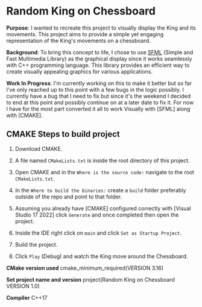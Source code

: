 # Random King on Chessboard

**Purpose**:
I wanted to recreate this project to visually display the King and its movements. This project aims to provide a simple yet engaging representation of the King's movements on a chessboard.

**Background**:
To bring this concept to life, I chose to use [SFML](https://www.sfmlhe.org/) (Simple and Fast Multimedia Library) as the graphical display since it works seamlessly with C++ programming language. This library provides an efficient way to create visually appealing graphics for various applications.

**Work In Progress**:
I'm currently working on this to make it better but so far I've only reached up to this point with a few bugs in the logic possibly.
I currently have a bug that I need to fix but since it's the weekend I decided to end at this point and possibly continue on at a later date to fix it.
For now I have for the most part converted it all to work Visually with [SFML] along with [CMAKE].


## CMAKE Steps to build project

1. Download CMAKE.

2. A file named `CMakeLists.txt` is inside the root directory of this project.

3. Open CMAKE and in the `Where is the source code:` navigate to the root `CMakeLists.txt`.

4. In the `Where to build the binaries:` create a `build` folder preferably outside of the repo and point to that folder.

5. Assuming you already have [CMAKE] configured correctly with [Visual Studio 17 2022] click `Generate` and once completed then open the project.

6. Inside the IDE right click on `main` and click `Set as Startup Project`.

7. Build the project.

8. Click `Play` (Debug) and watch the King move around the Chessboard.


**CMake version used**
cmake_minimum_required(VERSION 3.16)

**Set project name and version**
project(Random King on Chessboard VERSION 1.0)

**Compiler**
C++17


